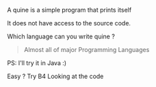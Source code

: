 A quine is a simple program that prints itself

It does not have access to the source code.

Which language can you write quine ?

> Almost all of major Programming Languages

PS: I'll try it in Java :)


Easy ? Try B4 Looking at the code
